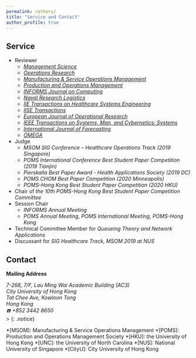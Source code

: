 ```yaml
---
permalink: /others/
title: "Service and Contact"
author_profile: true
---
```


## Service

* Reviewer
  * [_Management Science_](https://mc.manuscriptcentral.com/ms)
  * [_Operations Research_](https://mc.manuscriptcentral.com/opre)
  * [_Manufacturing & Service Operations Management_](https://mc.manuscriptcentral.com/msom)
  * [_Production and Operations Management_](https://mc.manuscriptcentral.com/poms)
  * [_INFORMS Journal on Computing_](https://mc.manuscriptcentral.com/ijoc)
  * [_Naval Research Logistics_](https://mc.manuscriptcentral.com/nrl)
  * [_IIE Transactions on Healthcare Systems Engineering_](https://mc.manuscriptcentral.com/uhse)
  * [_IISE Transactions_](https://mc.manuscriptcentral.com/iietransactions)
  * [_European Journal of Operational Research_](https://www.editorialmanager.com/EJOR/default.aspx?pg=mainpage.html)
  * [_IEEE Transactions on Systems, Man, and Cybernetics: Systems_](https://mc.manuscriptcentral.com/systems)
  * [_International Journal of Forecasting_](https://mc.manuscriptcentral.com/ijf)
  * [_OMEGA_](https://www.evise.com/profile/#/OMEGA/login?resourceUrl=%2Ffaces%2Fpages%2Fnavigation%2FNavController.jspx%3FJRNL_ACR%3DOMEGA%26_adf.ctrl-state%3D1ad1dpjkgz_4)
* Judge
  * _MSOM SIG Conference – Healthcare Operations Track (2019 Singapore)_
  * _POMS International Conference Best Student Paper Competition (2019 Tianjin)_
  * _Pierskalla Best Paper Award - Health Applications Society (2019 DC)_
  * _POMS CHOM Best Paper Competition (2020 Minneapolis)_
  * _POMS-Hong Kong Best Student Paper Competition (2020 HKU)_
* Chair of _the 10th POMS-Hong Kong Best Student Paper Competition Committee_
* Session Chair
  * _INFORMS Annual Meeting_
  * _POMS Annual Meeting_, _POMS International Meeting_, _POMS-Hong Kong_
* Technical Committee Member for _Queueing Theory and Network Applications_
* Discussant for _SIG Healthcare Track, MSOM 2019 at NUS_



## Contact
**Mailing Address**<br />
<address>
  7-268, 7/F, Lau Ming Wai Academic Building (AC3)<br /> City University of Hong Kong<br /> Tat Chee Ave, Kowloon Tong <br /> Hong Kong <br />☎️ +852 3442 8650
</address>
> {: .notice}

*[MSOM]: Manufacturing & Service Operations Management
*[POMS]: Production and Operations Management Society
*[HKU]: the University of Hong Kong
*[UNC]: the University of North Carolina
*[NUS]: National University of Singapore
*[CityU]: City University of Hong Kong
